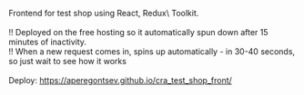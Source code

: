Frontend for test shop using React, Redux\ Toolkit.</br>
</br>
!! Deployed on the free hosting so it automatically spun down after 15 minutes of inactivity.</br>
!! When a new request comes in, spins up automatically - in 30-40 seconds, so just wait to see how it works </br>
</br>
Deploy: https://aperegontsev.github.io/cra_test_shop_front/

